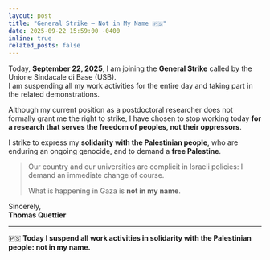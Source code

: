 ```yaml
---
layout: post
title: "General Strike — Not in My Name 🇵🇸"
date: 2025-09-22 15:59:00 -0400
inline: true
related_posts: false
---
```


Today, **September 22, 2025**, I am joining the **General Strike** called by the Unione Sindacale di Base (USB).  
I am suspending all my work activities for the entire day and taking part in the related demonstrations.

Although my current position as a postdoctoral researcher does not formally grant me the right to strike, I have chosen to stop working today **for a research that serves the freedom of peoples, not their oppressors**.

I strike to express my **solidarity with the Palestinian people**, who are enduring an ongoing genocide, and to demand a **free Palestine**.

> Our country and our universities are complicit in Israeli policies: I demand an immediate change of course.  
>  
> What is happening in Gaza is **not in my name**.

Sincerely,  
**Thomas Quettier**

---

🇵🇸 **Today I suspend all work activities in solidarity with the Palestinian people: not in my name.**
